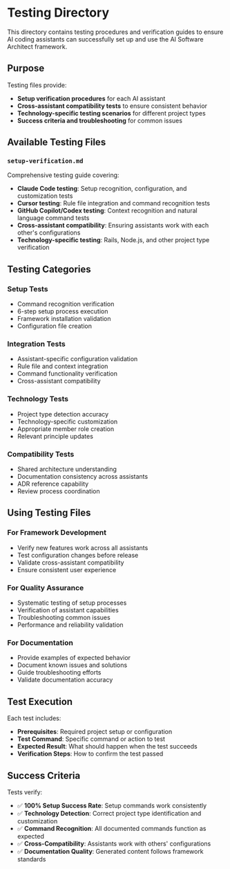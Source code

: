 # Testing Directory

This directory contains testing procedures and verification guides to ensure AI coding assistants can successfully set up and use the AI Software Architect framework.

## Purpose

Testing files provide:
- **Setup verification procedures** for each AI assistant
- **Cross-assistant compatibility tests** to ensure consistent behavior
- **Technology-specific testing scenarios** for different project types
- **Success criteria and troubleshooting** for common issues

## Available Testing Files

### `setup-verification.md`
Comprehensive testing guide covering:
- **Claude Code testing**: Setup recognition, configuration, and customization tests
- **Cursor testing**: Rule file integration and command recognition tests  
- **GitHub Copilot/Codex testing**: Context recognition and natural language command tests
- **Cross-assistant compatibility**: Ensuring assistants work with each other's configurations
- **Technology-specific testing**: Rails, Node.js, and other project type verification

## Testing Categories

### Setup Tests
- Command recognition verification
- 6-step setup process execution
- Framework installation validation
- Configuration file creation

### Integration Tests  
- Assistant-specific configuration validation
- Rule file and context integration
- Command functionality verification
- Cross-assistant compatibility

### Technology Tests
- Project type detection accuracy
- Technology-specific customization
- Appropriate member role creation
- Relevant principle updates

### Compatibility Tests
- Shared architecture understanding
- Documentation consistency across assistants
- ADR reference capability
- Review process coordination

## Using Testing Files

### For Framework Development
- Verify new features work across all assistants
- Test configuration changes before release
- Validate cross-assistant compatibility
- Ensure consistent user experience

### For Quality Assurance
- Systematic testing of setup processes
- Verification of assistant capabilities
- Troubleshooting common issues
- Performance and reliability validation

### For Documentation
- Provide examples of expected behavior
- Document known issues and solutions
- Guide troubleshooting efforts
- Validate documentation accuracy

## Test Execution

Each test includes:
- **Prerequisites**: Required project setup or configuration
- **Test Command**: Specific command or action to test
- **Expected Result**: What should happen when the test succeeds
- **Verification Steps**: How to confirm the test passed

## Success Criteria

Tests verify:
- ✅ **100% Setup Success Rate**: Setup commands work consistently
- ✅ **Technology Detection**: Correct project type identification and customization
- ✅ **Command Recognition**: All documented commands function as expected
- ✅ **Cross-Compatibility**: Assistants work with others' configurations
- ✅ **Documentation Quality**: Generated content follows framework standards
